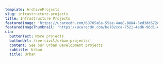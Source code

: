 ```yaml
---
template: ArchiveProjects
slug: infrastructure-projects
title: Infrastructure Projects
featuredImage: 'https://ucarecdn.com/68705a6e-55ee-4ae8-8884-5ed3dd672eca/'
featuredImageThumbnail: 'https://ucarecdn.com/be702cca-7521-4ed6-96d1-e15a1647bbe9/'
cta:
  buttonText: More projects
  buttonUrl: /see-civil/urban-projects/
  content: See our Urban Development projects
  subtitle: Urban
  title: Urban
---
```


